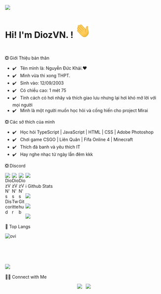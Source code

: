 <a href="https://www.youtube.com/watch?v=dQw4w9WgXcQ"><img src="https://user-images.githubusercontent.com/73097560/115834477-dbab4500-a447-11eb-908a-139a6edaec5c.gif"></a>
<h1>Hi! I'm DiozVN. ! <img src="https://github.com/YadneshKhode/Hi.gif/blob/main/Hi.gif" width="50"></h1>

<br>

❎ Giới Thiệu bản thân

- ✔️ &nbsp; Tên mình là: Nguyễn Đức Khải.❤️️
- ✔️ &nbsp; Mình vừa thi xong THPT.
- ✔️ &nbsp; Sinh vào: 12/09/2003
- ✔️ &nbsp; Có chiều cao: 1 mét 75
- ✔️ &nbsp; Tính cách có hơi nhây và thích giao lưu nhưng lại hơi khó mở lời với mọi người
- ✔️ &nbsp; Mình là một người muốn học hỏi và cống hiến cho project Mirai

❎ Các sở thích của mình

- ✔️ &nbsp; Học hỏi TypeScript | JavaScript | HTML | CSS | Adobe Photoshop
- ✔️ &nbsp; Chơi game CSGO | Liên Quân | Fifa Online 4 | Minecraft
- ✔️ &nbsp; Thích đá banh và yêu thích IT
- ✔️ &nbsp; Hay nghe nhạc từ ngày lẫn đêm kkk

❎ Discord

<a href="https://discord.com/users/882173065163849739" target="_blank" >
    <img align ="left" alt="DiozVN's Discord" width="22px" src ="https://cdn.jsdelivr.net/npm/simple-icons@v3/icons/discord.svg" />
</a>
<a href="https://www.youtube.com/channel/UCYwiSvAyyEDwlWUp_LElydA?sub_confirmation=1" target="_blank">
    <img align ="left" alt="DiozVN's Twitter " width="22px" src ="https://cdn.jsdelivr.net/npm/simple-icons@v3/icons/youtube.svg" />
</a>
<a href="https://github.com/DiozVN" target="_blank">
    <img align ="left" alt="DiozVN's Github " width="22px" src ="https://cdn.jsdelivr.net/npm/simple-icons@v3/icons/github.svg" />
</a>

<a href="https://www.youtube.com/watch?v=dQw4w9WgXcQ"><img src="https://user-images.githubusercontent.com/73097560/115834477-dbab4500-a447-11eb-908a-139a6edaec5c.gif"></a>

ℹ️ Github Stats

![](http://github-readme-streak-stats.herokuapp.com?user=DiozVN&theme=neon-palenight)

![](https://github-readme-stats.vercel.app/api?username=DiozVN&include_all_commits=true&count_private=true&show_icons=true&line_height=25&title_color=7A7ADB&icon_color=2234AE&text_color=D3D3D3&bg_color=0,000000,130F40)

<a href="https://www.youtube.com/watch?v=dQw4w9WgXcQ"><img src="https://user-images.githubusercontent.com/73097560/115834477-dbab4500-a447-11eb-908a-139a6edaec5c.gif"></a>

📖 Top Langs
<p align="center">
<img align="left" src="https://github-readme-stats.vercel.app/api/top-langs?username=DiozVN&show_icons=true&locale=en&layout=compact&theme=chartreuse-dark" alt="ovi" 
</p> <br><br><br><br><br>

<a href="https://www.youtube.com/watch?v=dQw4w9WgXcQ"><img src="https://user-images.githubusercontent.com/73097560/115834477-dbab4500-a447-11eb-908a-139a6edaec5c.gif"></a>

 
🤝🏻 Connect with Me
<p align="center">
&nbsp; <a href="https://github.com/DiozVN" target="_blank" rel="noopener noreferrer"><img src="https://img.icons8.com/plasticine/100/000000/github.png" width="100" /></a>
&nbsp; <a href="https://steamcommunity.com/id/...." target="_blank" rel="noopener noreferrer"><img src="https://img.icons8.com/plasticine/100/000000/steam.png"  width="97" /></a>

